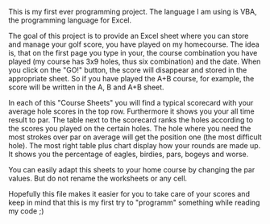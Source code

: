 This is my first ever programming project. The language I am using is VBA, the programming language for Excel. 

The goal of this project is to provide an Excel sheet where you can store and manage your golf score, you have played on my homecourse.
The idea is, that on the first page you type in your, the course combination you have played (my course has 3x9 holes, thus six combination) and the date. When you click on the "GO!" button, the score will disappear and stored in the appropriate sheet. So if you have played the A+B course, for example, the score will be written in the A, B and A+B sheet.

In each of this "Course Sheets" you will find a typical scorecard with your average hole scores in the top row. Furthermore it shows you your all time result to par. 
The table next to the scorecard ranks the holes according to the scores you played on the certain holes. The hole where you need the most strokes over par on average will get the position one (the most difficult hole).
The most right table plus chart display how your rounds are made up. It shows you the percentage of eagles, birdies, pars, bogeys and worse.

You can easily adapt this sheets to your home course by changing the par values. But do not rename the worksheets or any cell.

Hopefully this file makes it easier for you to take care of your scores and keep in mind that this is my first try to "programm" something while reading my code ;)
